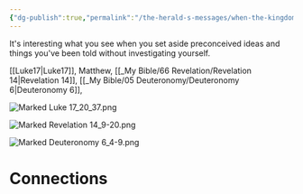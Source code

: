 ```yaml
---
{"dg-publish":true,"permalink":"/the-herald-s-messages/when-the-kingdom-of-god-comes/","tags":["#Luke17","#Revelation14","#Deuteronomy16","#TheHeraldsMessages","#KingdomofGod","#Social","#DaysofSonofMan","#Righteousness"]}
---
```


It's interesting what you see when you set aside preconceived ideas and things you've been told without investigating yourself.

[[Luke17\|Luke17]], Matthew, [[_My Bible/66 Revelation/Revelation 14\|Revelation 14]], [[_My Bible/05 Deuteronomy/Deuteronomy 6\|Deuteronomy 6]],

![Marked Luke 17_20_37.png](/img/user/Assets/attachments/Marked%20Luke%2017_20_37.png)

![Marked Revelation 14_9-20.png](/img/user/Assets/attachments/Marked%20Revelation%2014_9-20.png)

![Marked Deuteronomy 6_4-9.png](/img/user/Assets/attachments/Marked%20Deuteronomy%206_4-9.png)

# Connections
